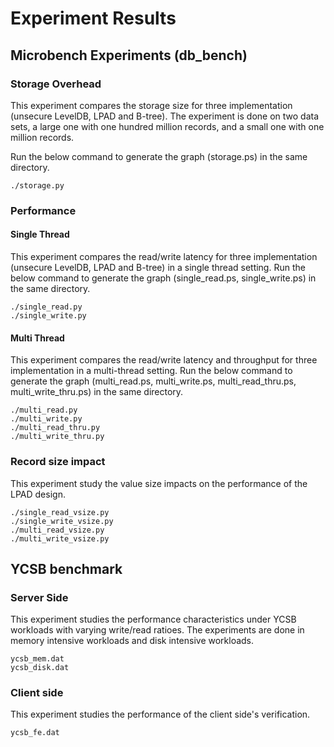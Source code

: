 # Experiment Results


## Microbench Experiments (db_bench)


### Storage Overhead

This experiment compares the storage size for three implementation (unsecure LevelDB, LPAD and B-tree). The experiment is done on two data sets, a large one with one hundred  million records, and a small one with one million records.

Run the below command to generate the graph (storage.ps) in the same directory.
```
./storage.py
```

### Performance

#### Single Thread

This experiment compares the read/write latency for three implementation (unsecure LevelDB, LPAD and B-tree) in a single thread setting. 
Run the below command to generate the graph (single_read.ps, single_write.ps) in the same directory.
```
./single_read.py
./single_write.py
```

#### Multi Thread

This experiment compares the read/write latency and throughput for three implementation in a multi-thread setting.
Run the below command to generate the graph (multi_read.ps, multi_write.ps, multi_read_thru.ps, multi_write_thru.ps) in the same directory.
```
./multi_read.py
./multi_write.py
./multi_read_thru.py
./multi_write_thru.py
```

### Record size impact

This experiment study the value size impacts on the performance of the LPAD design.
```
./single_read_vsize.py
./single_write_vsize.py
./multi_read_vsize.py
./multi_write_vsize.py
```

## YCSB benchmark 


### Server Side
This experiment studies the performance characteristics under YCSB workloads with varying write/read ratioes. The experiments are done in memory intensive workloads and disk intensive workloads.

```
ycsb_mem.dat
ycsb_disk.dat
```

### Client side

This experiment studies the performance of the client side's verification.

```
ycsb_fe.dat
```



